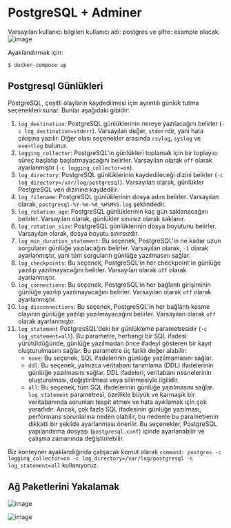 # PostgreSQL + Adminer

Varsayılan kullanıcı bilgileri kullanıcı adı: postgres  ve şifre: example olacak.
![image](https://user-images.githubusercontent.com/261946/235289229-1fa58121-880b-4af9-90f0-2158ab019200.png)

Ayaklandırmak için:

```shell
$ docker-compose up
```


## Postgresql Günlükleri
PostgreSQL, çeşitli olayların kaydedilmesi için ayrıntılı günlük tutma seçenekleri sunar. Bunlar aşağıdaki gibidir:

1. `log_destination`: PostgreSQL günlüklerinin nereye yazılacağını belirler (`-c log_destination=stderr`). Varsayılan değer, `stderr`dir, yani hata çıkışına yazılır. Diğer olası seçenekler arasında `csvlog`, `syslog` ve `eventlog` bulunur.
2. `logging_collector`: PostgreSQL'in günlükleri toplamak için bir toplayıcı süreç başlatıp başlatmayacağını belirler. Varsayılan olarak `off` olarak ayarlanmıştır (`-c logging_collector=on`).
3. `log_directory`: PostgreSQL günlüklerinin kaydedileceği dizini belirler (`-c log_directory=/var/log/postgresql`). Varsayılan olarak, günlükler PostgreSQL veri dizinine kaydedilir.
4. `log_filename`: PostgreSQL günlüklerinin dosya adını belirler. Varsayılan olarak, `postgresql-%Y-%m-%d_%H%M%S.log` şeklindedir.
5. `log_rotation_age`: PostgreSQL günlüklerinin kaç gün saklanacağını belirler. Varsayılan olarak, günlükler sınırsız olarak saklanır.
6. `log_rotation_size`: PostgreSQL günlüklerinin dosya boyutunu belirler. Varsayılan olarak, dosya boyutu sınırsızdır.
7. `log_min_duration_statement`: Bu seçenek, PostgreSQL'in ne kadar uzun sorguların günlüğe yazılacağını belirler. Varsayılan olarak, `-1` olarak ayarlanmıştır, yani tüm sorguların günlüğe yazılmasını sağlar.
8. `log_checkpoints`: Bu seçenek, PostgreSQL'in her checkpoint'in günlüğe yazılıp yazılmayacağını belirler. Varsayılan olarak `off` olarak ayarlanmıştır.
9. `log_connections`: Bu seçenek, PostgreSQL'in her bağlantı girişiminin günlüğe yazılıp yazılmayacağını belirler. Varsayılan olarak `off` olarak ayarlanmıştır.
10. `log_disconnections`: Bu seçenek, PostgreSQL'in her bağlantı kesme olayının günlüğe yazılıp yazılmayacağını belirler. Varsayılan olarak `off` olarak ayarlanmıştır.
11. `log_statement` PostgresSQL'deki bir günlükleme parametresidir (`-c log_statement=all`). Bu parametre, herhangi bir SQL ifadesi yürütüldüğünde, günlüğe yazılmadan önce ifadeyi gösteren bir kayıt oluşturulmasını sağlar.
  Bu parametre üç farklı değer alabilir:
    - `none`: Bu seçenek, SQL ifadelerinin günlüğe yazılmamasını sağlar.
    - `ddl`: Bu seçenek, yalnızca veritabanı tanımlama (DDL) ifadelerinin günlüğe yazılmasını sağlar. DDL ifadeleri, veritabanı nesnelerinin oluşturulması, değiştirilmesi veya silinmesiyle ilgilidir.
    - `all`: Bu seçenek, tüm SQL ifadelerinin günlüğe yazılmasını sağlar.
    `log_statement` parametresi, özellikle büyük ve karmaşık bir veritabanında sorunları tespit etmek ve hata ayıklamak için çok yararlıdır. Ancak, çok fazla SQL ifadesinin günlüğe yazılması, performans sorunlarına neden olabilir, bu nedenle bu parametrenin dikkatli bir şekilde ayarlanması önerilir.
  Bu seçenekler, PostgreSQL yapılandırma dosyası (`postgresql.conf`) içinde ayarlanabilir ve çalışma zamanında değiştirilebilir.

Biz konteyner ayaklandığında çalışacak komut olarak `command: postgres -c logging_collector=on -c log_directory=/var/log/postgresql -c log_statement=all` kullanıyoruz.


## Ağ Paketlerini Yakalamak

![image](https://user-images.githubusercontent.com/261946/235289984-3fe31f3f-e54a-4caf-9531-51e0d3a3fbb9.png)

![image](https://user-images.githubusercontent.com/261946/235292136-a87a1cad-0656-4929-98ee-4be41a2b43be.png)
